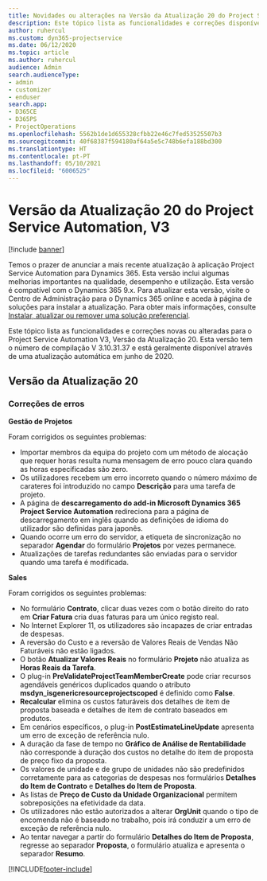 ```yaml
---
title: Novidades ou alterações na Versão da Atualização 20 do Project Service Automation, V3
description: Este tópico lista as funcionalidades e correções disponíveis na Versão da Atualização 20 do Project Service Automation, V3
author: ruhercul
ms.custom: dyn365-projectservice
ms.date: 06/12/2020
ms.topic: article
ms.author: ruhercul
audience: Admin
search.audienceType:
- admin
- customizer
- enduser
search.app:
- D365CE
- D365PS
- ProjectOperations
ms.openlocfilehash: 5562b1de1d655328cfbb22e46c7fed53525507b3
ms.sourcegitcommit: 40f68387f594180af64a5e5c748b6efa188bd300
ms.translationtype: HT
ms.contentlocale: pt-PT
ms.lasthandoff: 05/10/2021
ms.locfileid: "6006525"
---
```

# <a name="project-service-automation-update-release-20-v3"></a>Versão da Atualização 20 do Project Service Automation, V3

[!include [banner](../includes/psa-now-project-operations.md)]

Temos o prazer de anunciar a mais recente atualização à aplicação Project Service Automation para Dynamics 365. Esta versão inclui algumas melhorias importantes na qualidade, desempenho e utilização. Esta versão é compatível com o Dynamics 365 9.x. Para atualizar esta versão, visite o Centro de Administração para o Dynamics 365 online e aceda à página de soluções para instalar a atualização. Para obter mais informações, consulte [Instalar, atualizar ou remover uma solução preferencial](/power-platform/admin/install-remove-preferred-solution).

Este tópico lista as funcionalidades e correções novas ou alteradas para o Project Service Automation V3, Versão da Atualização 20. Esta versão tem o número de compilação V 3.10.31.37 e está geralmente disponível através de uma atualização automática em junho de 2020.

## <a name="update-release-20"></a>Versão da Atualização 20

### <a name="bug-fixes"></a>Correções de erros

**Gestão de Projetos**

Foram corrigidos os seguintes problemas:

- Importar membros da equipa do projeto com um método de alocação que requer horas resulta numa mensagem de erro pouco clara quando as horas especificadas são zero.
- Os utilizadores recebem um erro incorreto quando o número máximo de carateres foi introduzido no campo **Descrição** para uma tarefa de projeto.
- A página de **descarregamento do add-in Microsoft Dynamics 365 Project Service Automation** redireciona para a página de descarregamento em inglês quando as definições de idioma do utilizador são definidas para japonês.
- Quando ocorre um erro do servidor, a etiqueta de sincronização no separador **Agendar** do formulário **Projetos** por vezes permanece.
- Atualizações de tarefas redundantes são enviadas para o servidor quando uma tarefa é modificada.

**Sales**

Foram corrigidos os seguintes problemas:

- No formulário **Contrato**, clicar duas vezes com o botão direito do rato em **Criar Fatura** cria duas faturas para um único registo real.
- No Internet Explorer 11, os utilizadores são incapazes de criar entradas de despesas.
- A reversão do Custo e a reversão de Valores Reais de Vendas Não Faturáveis não estão ligados.
- O botão **Atualizar Valores Reais** no formulário **Projeto** não atualiza as **Horas Reais da Tarefa**.
- O plug-in **PreValidateProjectTeamMemberCreate** pode criar recursos agendáveis genéricos duplicados quando o atributo **msdyn_isgenericresourceprojectscoped** é definido como **False**.
- **Recalcular** elimina os custos faturáveis dos detalhes de item de proposta baseada e detalhes de item de contrato baseados em produtos.
- Em cenários específicos, o plug-in **PostEstimateLineUpdate** apresenta um erro de exceção de referência nulo.
- A duração da fase de tempo no **Gráfico de Análise de Rentabilidade** não corresponde à duração dos custos no detalhe do item de proposta de preço fixo da proposta.
- Os valores de unidade e de grupo de unidades não são predefinidos corretamente para as categorias de despesas nos formulários **Detalhes do Item de Contrato** e **Detalhes do Item de Proposta**.
- As listas de **Preço de Custo da Unidade Organizacional** permitem sobreposições na efetividade da data.
- Os utilizadores não estão autorizados a alterar **OrgUnit** quando o tipo de encomenda não é baseado no trabalho, pois irá conduzir a um erro de exceção de referência nulo.
- Ao tentar navegar a partir do formulário **Detalhes do Item de Proposta**, regresse ao separador **Proposta**, o formulário atualiza e apresenta o separador **Resumo**.


[!INCLUDE[footer-include](../includes/footer-banner.md)]